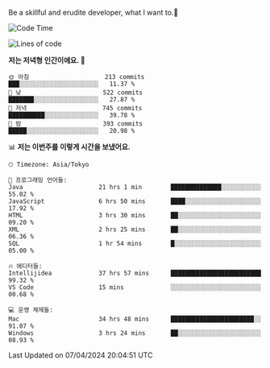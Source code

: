 Be a skillful and erudite developer, what I want to.👶

<!--START_SECTION:waka-->
![Code Time](http://img.shields.io/badge/Code%20Time-669%20hrs%2049%20mins-blue)

![Lines of code](https://img.shields.io/badge/%EC%A0%80%EB%8A%94%20%EC%97%AC%ED%83%9C%EA%B9%8C%EC%A7%80%20-1.1%20million%20%EC%A4%84%EC%9D%98%20%EC%BD%94%EB%93%9C%EB%A5%BC%20%EC%9E%91%EC%84%B1%ED%96%88%EC%96%B4%EC%9A%94.-blue)

**저는 저녁형 인간이에요. 🦉** 

```text
🌞 아침                     213 commits         ███░░░░░░░░░░░░░░░░░░░░░░   11.37 % 
🌆 낮　                     522 commits         ███████░░░░░░░░░░░░░░░░░░   27.87 % 
🌃 저녁                     745 commits         ██████████░░░░░░░░░░░░░░░   39.78 % 
🌙 밤　                     393 commits         █████░░░░░░░░░░░░░░░░░░░░   20.98 % 
```


📊 **저는 이번주를 이렇게 시간을 보냈어요.** 

```text
🕑︎ Timezone: Asia/Tokyo

💬 프로그래밍 언어들: 
Java                     21 hrs 1 min        ██████████████░░░░░░░░░░░   55.02 % 
JavaScript               6 hrs 50 mins       ████░░░░░░░░░░░░░░░░░░░░░   17.92 % 
HTML                     3 hrs 30 mins       ██░░░░░░░░░░░░░░░░░░░░░░░   09.20 % 
XML                      2 hrs 25 mins       ██░░░░░░░░░░░░░░░░░░░░░░░   06.36 % 
SQL                      1 hr 54 mins        █░░░░░░░░░░░░░░░░░░░░░░░░   05.00 % 

🔥 에디터들: 
Intellijidea             37 hrs 57 mins      █████████████████████████   99.32 % 
VS Code                  15 mins             ░░░░░░░░░░░░░░░░░░░░░░░░░   00.68 % 

💻 운영 체제들: 
Mac                      34 hrs 48 mins      ███████████████████████░░   91.07 % 
Windows                  3 hrs 24 mins       ██░░░░░░░░░░░░░░░░░░░░░░░   08.93 % 
```


 Last Updated on 07/04/2024 20:04:51 UTC
<!--END_SECTION:waka-->
